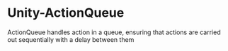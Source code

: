 # Unity-ActionQueue
ActionQueue handles action in a queue, ensuring that actions are carried out sequentially with a delay between them

